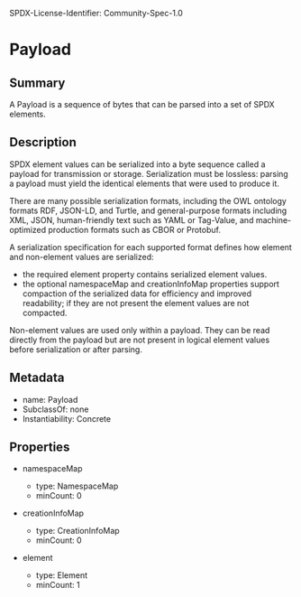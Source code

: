 SPDX-License-Identifier: Community-Spec-1.0

# Payload

## Summary

A Payload is a sequence of bytes that can be parsed into a set of SPDX elements.

## Description

SPDX element values can be serialized into a byte sequence called a payload
for transmission or storage. Serialization must be lossless: parsing a payload
must yield the identical elements that were used to produce it.

There are many possible serialization formats, including the OWL ontology
formats RDF, JSON-LD, and Turtle, and general-purpose formats including XML, JSON,
human-friendly text such as YAML or Tag-Value, and machine-optimized
production formats such as CBOR or Protobuf.

A serialization specification for each supported format defines how element and
non-element values are serialized:
* the required element property contains serialized element values.
* the optional namespaceMap and creationInfoMap properties support compaction of the serialized
data for efficiency and improved readability; if they are not present the element values
are not compacted.

Non-element values are used only within a payload. They can be read directly from the
payload but are not present in logical element values before serialization or after parsing.

## Metadata

- name: Payload
- SubclassOf: none
- Instantiability: Concrete

## Properties

- namespaceMap
  - type: NamespaceMap
  - minCount: 0

- creationInfoMap
  - type: CreationInfoMap
  - minCount: 0

- element
  - type: Element
  - minCount: 1

